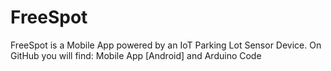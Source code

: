 #   FreeSpot
FreeSpot is a Mobile App powered by an IoT Parking Lot Sensor Device.
On GitHub you will find: Mobile App [Android] and Arduino Code

